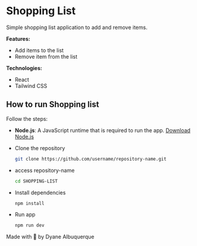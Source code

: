 # Shopping List


Simple shopping list application to add and remove items.

**Features:**

- Add items to the list
- Remove item from the list

**Technologies:**
- React
- Tailwind CSS

## How to run Shopping list

Follow the steps:

- **Node.js**: A JavaScript runtime that is required to run the app. [Download Node.js](https://nodejs.org/)

- Clone the repository

   ```bash
   git clone https://github.com/username/repository-name.git

- access repository-name
    ```bash
   cd SHOPPING-LIST

- Install dependencies 
    ```bash
   npm install 
- Run app 
    ```bash
    npm run dev

    
Made with 💜 by Dyane Albuquerque 


